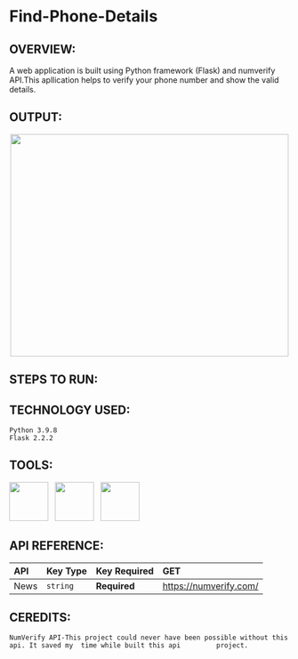 # Find-Phone-Details
  
## OVERVIEW:
   A web application is built using Python framework (Flask) and numverify API.This apllication helps to verify your phone          number and show the valid details.
## OUTPUT:
   <P align="center"><img src="https://user-images.githubusercontent.com/122221586/223654976-0c625bc5-02c7-49b9-a009-09deafdc81af.png" width="500" height="400">

## STEPS TO RUN:

## TECHNOLOGY USED:
    Python 3.9.8
    Flask 2.2.2

## TOOLS:
   <p><img src="https://user-images.githubusercontent.com/125151906/220073302-61e5bb1b-d55e-453f-9c1e-3cd0bd64e4f2.png" width="70" height="70">&nbsp;&nbsp;
<img src="https://encrypted-tbn0.gstatic.com/images?q=tbn:ANd9GcQpngGRjYX1ca7qAADU3K6eGLj7ShQE3L2otdzfryl_Y9Ht2QRoQKYQbsXd36XIxMbYOw0&usqp=CAU" width="70" height="70">&nbsp;&nbsp;
<img src="https://encrypted-tbn0.gstatic.com/images?q=tbn:ANd9GcRihXU8PH96OIWZ9RrD1-alJOeIOuv4yc2jH6CLmHyCJuuxg6vK-Xn05tXIrN4g0YhVM7U&usqp=CAU" width="70" height="70">&nbsp;&nbsp;</p>

## API REFERENCE:

   | API          |  Key Type    | Key Required     |      GET 	           |
   | :--------    | :------- 	   | :--------------- |:---------------      |
   | News 	      | `string` 	   | **Required**     |https://numverify.com/|
   
## CEREDITS:
    NumVerify API-This project could never have been possible without this api. It saved my  time while built this api         project.
